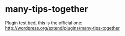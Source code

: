 many-tips-together
==================

Plugin test bed, this is the official one: http://wordpress.org/extend/plugins/many-tips-together